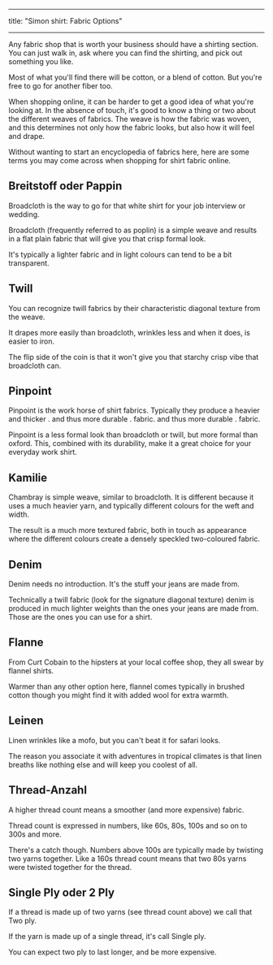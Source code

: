 - - -
title: "Simon shirt: Fabric Options"
- - -

Any fabric shop that is worth your business should have a shirting section. You can just walk in, ask where you can find the shirting, and pick out something you like.

Most of what you'll find there will be cotton, or a blend of cotton. But you're free to go for another fiber too.

When shopping online, it can be harder to get a good idea of what you're looking at. In the absence of touch, it's good to know a thing or two about the different weaves of fabrics. The weave is how the fabric was woven, and this determines not only how the fabric looks, but also how it will feel and drape.

Without wanting to start an encyclopedia of fabrics here, here are some terms you may come across when shopping for shirt fabric online.

## Breitstoff oder Pappin

Broadcloth is the way to go for that white shirt for your job interview or wedding.

Broadcloth (frequently referred to as poplin) is a simple weave and results in a flat plain fabric that will give you that crisp formal look.

It's typically a lighter fabric and in light colours can tend to be a bit transparent.

## Twill

You can recognize twill fabrics by their characteristic diagonal texture from the weave.

It drapes more easily than broadcloth, wrinkles less and when it does, is easier to iron.

The flip side of the coin is that it won't give you that starchy crisp vibe that broadcloth can.

## Pinpoint

Pinpoint is the work horse of shirt fabrics. Typically they produce a heavier and thicker . and thus more durable . fabric. and thus more durable . fabric.

Pinpoint is a less formal look than broadcloth or twill, but more formal than oxford. This, combined with its durability, make it a great choice for your everyday work shirt.

## Kamilie

Chambray is simple weave, similar to broadcloth. It is different because it uses a much heavier yarn, and typically different colours for the weft and width.

The result is a much more textured fabric, both in touch as appearance where the different colours create a densely speckled two-coloured fabric.

## Denim

Denim needs no introduction. It's the stuff your jeans are made from.

Technically a twill fabric (look for the signature diagonal texture) denim is produced in much lighter weights than the ones your jeans are made from. Those are the ones you can use for a shirt.

## Flanne

From Curt Cobain to the hipsters at your local coffee shop, they all swear by flannel shirts.

Warmer than any other option here, flannel comes typically in brushed cotton though you might find it with added wool for extra warmth.

## Leinen

Linen wrinkles like a mofo, but you can't beat it for safari looks.

The reason you associate it with adventures in tropical climates is that linen breaths like nothing else and will keep you coolest of all.

## Thread-Anzahl

A higher thread count means a smoother (and more expensive) fabric.

Thread count is expressed in numbers, like 60s, 80s, 100s and so on to 300s and more.

There's a catch though. Numbers above 100s are typically made by twisting two yarns together. Like a 160s thread count means that two 80s yarns were twisted together for the thread.

## Single Ply oder 2 Ply

If a thread is made up of two yarns (see thread count above) we call that Two ply.

If the yarn is made up of a single thread, it's call Single ply.

You can expect two ply to last longer, and be more expensive.
